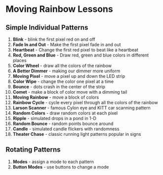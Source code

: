 # Moving Rainbow Lessons

## Simple Individual Patterns

1. **Blink** - blink the first pixel red on and off
2. **Fade In and Out** - Make the first pixel fade in and out
3. **Heartbeat** - Change the first red pixel to beat like a heartbeat
4. **Red, Green and Blue** - Draw red, green and blue colors in different places
5. **Color Wheel** - draw all the colors of the rainbow
6. **A Better Dimmer** - making our dimmer more uniform
7. **Moving Pixel** - move a pixel up and down the LED strip
8. **Color Wipe** - change the color one pixel at a time
9. **Bounce** - dots crash in the center of the strip
10. **Comet** - make a block of color move with a dimming tail
11. **Moving Rainbow** - move a block of colors 
12. **Rainbow Cycle** - cycle every pixel through all the colors of the rainbow
13. **Larson Scanner** - famous Cylon eye and KITT car scanning pattern
14. **Random Colors** - draw random colors at each pixel
15. **Ripple** - simulated drops in a pond in 1-D
16. **Random Bounce** - random points bounce around
17. **Candle** - simulated candle flickers with randomness
18. **Theater Chase** - classic running light patterns popular in signs

## Rotating Patterns

1. **Modes** - assign a mode to each pattern
2. **Button Modes** - use buttons to change a mode